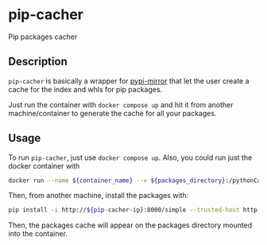 # pip-cacher
Pip packages cacher

## Description

`pip-cacher` is basically a wrapper for [pypi-mirror](https://github.com/montag451/pypi-mirror) that
let the user create a cache for the index and whls for pip packages.

Just run the container with `docker compose up` and hit it from another machine/container to generate
the cache for all your packages.

## Usage

To run `pip-cacher`, just use `docker compose up`. Also, you could run just the docker container with

```bash
docker run --name ${container_name} --v ${packages_directory}:/pythonCacher/packages lvega23/pip-cacher:latest`
```

Then, from another machine, install the packages with:

```bash
pip install -i http://${pip-cacher-ip}:8000/simple --trusted-host http://${pip-cacher-ip} ${package}
```

Then, the packages cache will appear on the packages directory mounted into the container.